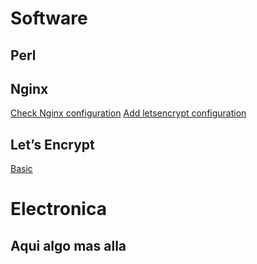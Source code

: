 <!-- TITLE: Snippets -->
<!-- SUBTITLE: All Snippets -->

# Software
## Perl

## Nginx


[Check Nginx configuration](/nginx/checkconfig)
[Add letsencrypt configuration](/nginx/letsencrypt)

## Let’s Encrypt
[Basic](/letsencrypt#basic)



# Electronica
## Aqui algo mas alla


